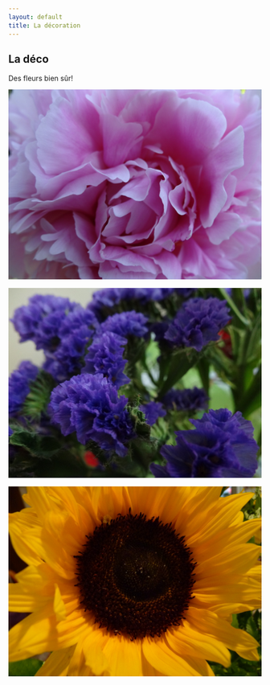 ```yaml
---
layout: default
title: La décoration
---
```


## La déco

Des fleurs bien sûr!

![fleurs](/assets/images/pages/DSC01393.JPG)

![fleurs](/assets/images/pages/DSC01400.JPG)

![fleurs](/assets/images/pages/P1070676.JPG)
